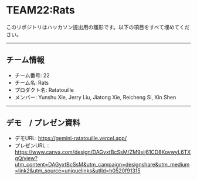 # TEAM22:Rats

このリポジトリはハッカソン提出用の雛形です。以下の項目をすべて埋めてください。

---

## チーム情報
- チーム番号: 22
- チーム名: Rats
- プロダクト名: Ratatouille
- メンバー: Yunshu Xie, Jerry Liu, Jiatong Xie, Reicheng Si, Xin Shen 


---

## デモ　/ プレゼン資料
- デモURL: https://gemini-ratatouille.vercel.app/
- プレゼンURL：https://www.canva.com/design/DAGyxtBcSsM/ZM9sjj61CD8KovwyL6TXgQ/view?utm_content=DAGyxtBcSsM&utm_campaign=designshare&utm_medium=link2&utm_source=uniquelinks&utlId=h0520f91315
